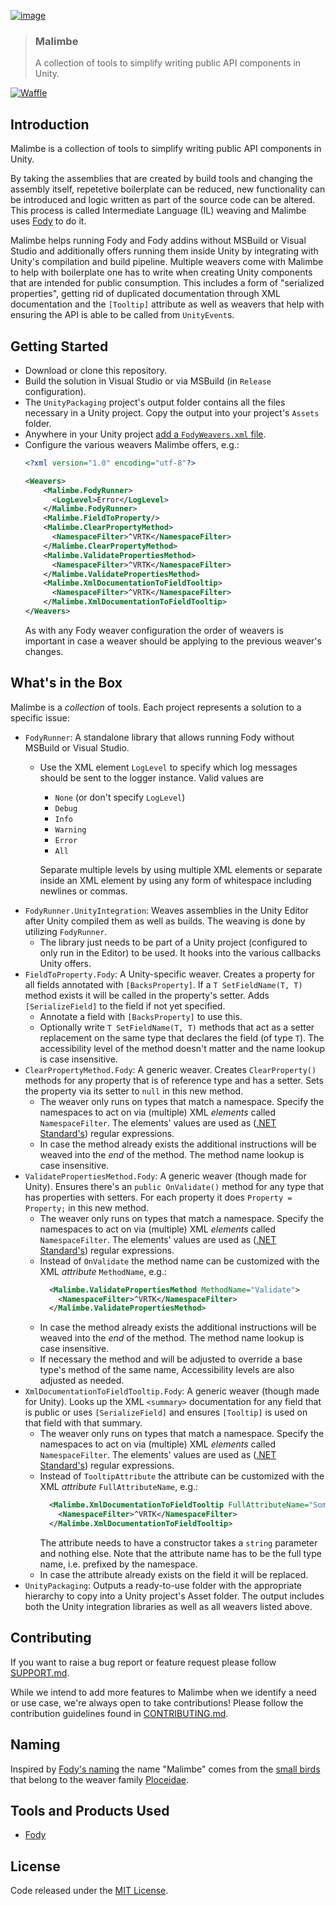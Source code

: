 [![image](https://user-images.githubusercontent.com/1029673/48707109-4d876080-ebf6-11e8-9476-4f084246771d.png)](README.md)

> ### Malimbe
> A collection of tools to simplify writing public API components in Unity.

[![Waffle](https://img.shields.io/badge/project-backlog-78bdf2.svg)][Waffle]

## Introduction

Malimbe is a collection of tools to simplify writing public API components in Unity.

By taking the assemblies that are created by build tools and changing the assembly itself, repetetive boilerplate can be reduced, new functionality can be introduced and logic written as part of the source code can be altered. This process is called Intermediate Language (IL) weaving and Malimbe uses [Fody] to do it.

Malimbe helps running Fody and Fody addins without MSBuild or Visual Studio and additionally offers running them inside Unity by integrating with Unity's compilation and build pipeline. Multiple weavers come with Malimbe to help with boilerplate one has to write when creating Unity components that are intended for public consumption. This includes a form of "serialized properties", getting rid of duplicated documentation through XML documentation and the `[Tooltip]` attribute as well as weavers that help with ensuring the API is able to be called from `UnityEvent`s.

## Getting Started

* Download or clone this repository.
* Build the solution in Visual Studio or via MSBuild (in `Release` configuration).
* The `UnityPackaging` project's output folder contains all the files necessary in a Unity project. Copy the output into your project's `Assets` folder.
* Anywhere in your Unity project [add a `FodyWeavers.xml` file][FodyWeavers].
* Configure the various weavers Malimbe offers, e.g.:
  ```xml
  <?xml version="1.0" encoding="utf-8"?>

  <Weavers>
      <Malimbe.FodyRunner>
        <LogLevel>Error</LogLevel>
      </Malimbe.FodyRunner>
      <Malimbe.FieldToProperty/>
      <Malimbe.ClearPropertyMethod>
        <NamespaceFilter>^VRTK</NamespaceFilter>
      </Malimbe.ClearPropertyMethod>
      <Malimbe.ValidatePropertiesMethod>
        <NamespaceFilter>^VRTK</NamespaceFilter>
      </Malimbe.ValidatePropertiesMethod>
      <Malimbe.XmlDocumentationToFieldTooltip>
        <NamespaceFilter>^VRTK</NamespaceFilter>
      </Malimbe.XmlDocumentationToFieldTooltip>
  </Weavers>
  ```
  As with any Fody weaver configuration the order of weavers is important in case a weaver should be applying to the previous weaver's changes.

## What's in the Box

Malimbe is a _collection_ of tools. Each project represents a solution to a specific issue:

* `FodyRunner`: A standalone library that allows running Fody without MSBuild or Visual Studio.
  * Use the XML element `LogLevel` to specify which log messages should be sent to the logger instance. Valid values are

    * `None` (or don't specify `LogLevel`)
    * `Debug`
    * `Info`
    * `Warning`
    * `Error`
    * `All`

    Separate multiple levels by using multiple XML elements or separate inside an XML element by using any form of whitespace including newlines or commas.
* `FodyRunner.UnityIntegration`: Weaves assemblies in the Unity Editor after Unity compiled them as well as builds. The weaving is done by utilizing `FodyRunner`.
  * The library just needs to be part of a Unity project (configured to only run in the Editor) to be used. It hooks into the various callbacks Unity offers.
* `FieldToProperty.Fody`: A Unity-specific weaver. Creates a property for all fields annotated with `[BacksProperty]`. If a `T SetFieldName(T, T)` method exists it will be called in the property's setter. Adds `[SerializeField]` to the field if not yet specified.
  * Annotate a field with `[BacksProperty]` to use this.
  * Optionally write `T SetFieldName(T, T)` methods that act as a setter replacement on the same type that declares the field (of type `T`). The accessibility level of the method doesn't matter and the name lookup is case insensitive.
* `ClearPropertyMethod.Fody`: A generic weaver. Creates `ClearProperty()` methods for any property that is of reference type and has a setter. Sets the property via its setter to `null` in this new method.
  * The weaver only runs on types that match a namespace. Specify the namespaces to act on via (multiple) XML _elements_ called `NamespaceFilter`. The elements' values are used as ([.NET Standard's][Regex]) regular expressions.
  * In case the method already exists the additional instructions will be weaved into the _end_ of the method. The method name lookup is case insensitive.
* `ValidatePropertiesMethod.Fody`: A generic weaver (though made for Unity). Ensures there's an `public OnValidate()` method for any type that has properties with setters. For each property it does `Property = Property;` in this new method.
  * The weaver only runs on types that match a namespace. Specify the namespaces to act on via (multiple) XML _elements_ called `NamespaceFilter`. The elements' values are used as ([.NET Standard's][Regex]) regular expressions.
  * Instead of `OnValidate` the method name can be customized with the XML _attribute_ `MethodName`, e.g.:
    ```xml
      <Malimbe.ValidatePropertiesMethod MethodName="Validate">
        <NamespaceFilter>^VRTK</NamespaceFilter>
      </Malimbe.ValidatePropertiesMethod>
    ```
  * In case the method already exists the additional instructions will be weaved into the _end_ of the method. The method name lookup is case insensitive.
  * If necessary the method and will be adjusted to override a base type's method of the same name, Accessibility levels are also adjusted as needed.
* `XmlDocumentationToFieldTooltip.Fody`: A generic weaver (though made for Unity). Looks up the XML `<summary>` documentation for any field that is public or uses `[SerializeField]` and ensures `[Tooltip]` is used on that field with that summary.
  * The weaver only runs on types that match a namespace. Specify the namespaces to act on via (multiple) XML _elements_ called `NamespaceFilter`. The elements' values are used as ([.NET Standard's][Regex]) regular expressions.
  * Instead of `TooltipAttribute` the attribute can be customized with the XML _attribute_ `FullAttributeName`, e.g.:
    ```xml
      <Malimbe.XmlDocumentationToFieldTooltip FullAttributeName="Some.Namespace.DocumentationAttribute">
        <NamespaceFilter>^VRTK</NamespaceFilter>
      </Malimbe.XmlDocumentationToFieldTooltip>
    ```
    The attribute needs to have a constructor takes a `string` parameter and nothing else. Note that the attribute name has to be the full type name, i.e. prefixed by the namespace.
  * In case the attribute already exists on the field it will be replaced.
* `UnityPackaging`: Outputs a ready-to-use folder with the appropriate hierarchy to copy into a Unity project's Asset folder. The output includes both the Unity integration libraries as well as all weavers listed above.

## Contributing

If you want to raise a bug report or feature request please follow [SUPPORT.md][Support].

While we intend to add more features to Malimbe when we identify a need or use case, we're always open to take contributions! Please follow the contribution guidelines found in [CONTRIBUTING.md][Contributing].

## Naming

Inspired by [Fody's naming] the name "Malimbe" comes from the [small birds][Malimbus] that belong to the weaver family [Ploceidae].

## Tools and Products Used

 * [Fody]

## License

Code released under the [MIT License][License].

[Waffle]: https://waffle.io/ExtendRealityLtd/Malimbe
[FodyWeavers]: https://github.com/Fody/Fody#add-fodyweaversxml
[Regex]: https://docs.microsoft.com/en-us/dotnet/standard/base-types/regular-expressions

[Fody's naming]: https://github.com/Fody/Fody#naming
[Malimbus]: https://en.wikipedia.org/wiki/Malimbus
[Ploceidae]: https://en.wikipedia.org/wiki/Ploceidae
[Fody]: https://github.com/Fody/Fody

[Support]: /.github/SUPPORT.md
[Contributing]: /.github/CONTRIBUTING.md
[License]: LICENSE.md
